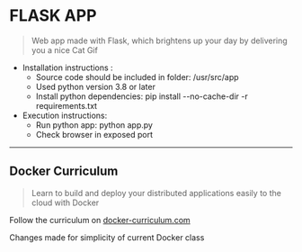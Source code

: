 FLASK APP
===

> Web app made with Flask, which brightens up your day by delivering you a nice Cat Gif

- Installation instructions :
    - Source code should be included in folder: /usr/src/app
    - Used python version 3.8 or later
    - Install python dependencies:  pip install --no-cache-dir -r requirements.txt
- Execution instructions:
    - Run python app:  python app.py
    - Check browser in exposed port

- - - -

Docker Curriculum
---

> Learn to build and deploy your distributed applications easily to the cloud with Docker

Follow the curriculum on [docker-curriculum.com](https://docker-curriculum.com/)

Changes made for simplicity of current Docker class
